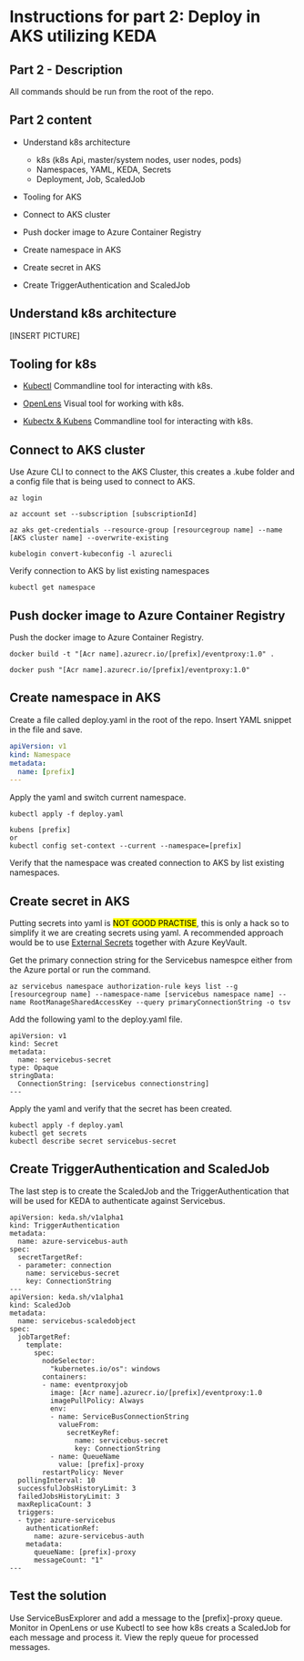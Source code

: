 # Instructions for part 2: Deploy in AKS utilizing KEDA

## Part 2 - Description



All commands should be run from the root of the repo. 


## Part 2 content
- Understand k8s architecture
    - k8s (k8s Api, master/system nodes, user nodes, pods)
    - Namespaces, YAML, KEDA, Secrets
    - Deployment, Job, ScaledJob
 
- Tooling for AKS 
- Connect to AKS cluster
- Push docker image to Azure Container Registry
- Create namespace in AKS
- Create secret in AKS
- Create TriggerAuthentication and ScaledJob


## Understand k8s architecture

[INSERT PICTURE]

## Tooling for k8s

- [Kubectl](https://kubernetes.io/docs/tasks/tools/#kubectl)
 Commandline tool for interacting with k8s.
- [OpenLens](https://github.com/MuhammedKalkan/OpenLens/releases/tag/v6.2.5) Visual tool for working with k8s.

- [Kubectx & Kubens](https://github.com/ahmetb/kubectx) Commandline tool for interacting with k8s. 

## Connect to AKS cluster

Use Azure CLI to connect to the AKS Cluster, this creates a .kube folder and a config file that is being used to connect to AKS. 

```shell
az login

az account set --subscription [subscriptionId]

az aks get-credentials --resource-group [resourcegroup name] --name [AKS cluster name] --overwrite-existing

kubelogin convert-kubeconfig -l azurecli
```

Verify connection to AKS by list existing namespaces
```shell
kubectl get namespace
```


## Push docker image to Azure Container Registry

Push the docker image to Azure Container Registry.

```shell
docker build -t "[Acr name].azurecr.io/[prefix]/eventproxy:1.0" .

docker push "[Acr name].azurecr.io/[prefix]/eventproxy:1.0"
```

## Create namespace in AKS

Create a file called deploy.yaml in the root of the repo. Insert YAML snippet in the file and save. 

```yaml
apiVersion: v1
kind: Namespace
metadata:
  name: [prefix]
--- 
```
Apply the yaml and switch current namespace.   


```shell
kubectl apply -f deploy.yaml

kubens [prefix]
or 
kubectl config set-context --current --namespace=[prefix]
```
Verify that the namespace was created connection to AKS by list existing namespaces.

## Create secret in AKS

Putting secrets into yaml is <mark>NOT GOOD PRACTISE</mark>, this is only a hack so to simplify it we are creating secrets using yaml. 
A recommended approach would be to use [External Secrets](https://external-secrets.io/latest/provider/azure-key-vault/) together with Azure KeyVault. 

Get the primary connection string for the Servicebus namespce either from the Azure portal or run the command.

```shell
az servicebus namespace authorization-rule keys list --g [resourcegroup name] --namespace-name [servicebus namespace name] --name RootManageSharedAccessKey --query primaryConnectionString -o tsv
```

Add the following yaml to the deploy.yaml file. 

```shell
apiVersion: v1
kind: Secret
metadata:
  name: servicebus-secret
type: Opaque
stringData:
  ConnectionString: [servicebus connectionstring]
---
```

Apply the yaml and verify that the secret has been created.   

```shell
kubectl apply -f deploy.yaml
kubectl get secrets
kubectl describe secret servicebus-secret 
```

## Create TriggerAuthentication and ScaledJob

The last step is to create the ScaledJob and the TriggerAuthentication that will be used for KEDA to authenticate against Servicebus. 

```shell
apiVersion: keda.sh/v1alpha1
kind: TriggerAuthentication
metadata:
  name: azure-servicebus-auth
spec:
  secretTargetRef:
  - parameter: connection
    name: servicebus-secret
    key: ConnectionString
---
apiVersion: keda.sh/v1alpha1
kind: ScaledJob
metadata:
  name: servicebus-scaledobject
spec:
  jobTargetRef:
    template:
      spec:
        nodeSelector:
          "kubernetes.io/os": windows
        containers:
        - name: eventproxyjob
          image: [Acr name].azurecr.io/[prefix]/eventproxy:1.0
          imagePullPolicy: Always
          env: 
          - name: ServiceBusConnectionString
            valueFrom:
              secretKeyRef:
                name: servicebus-secret
                key: ConnectionString
          - name: QueueName
            value: [prefix]-proxy
        restartPolicy: Never
  pollingInterval: 10
  successfulJobsHistoryLimit: 3
  failedJobsHistoryLimit: 3
  maxReplicaCount: 3
  triggers:
  - type: azure-servicebus
    authenticationRef:
      name: azure-servicebus-auth
    metadata:
      queueName: [prefix]-proxy
      messageCount: "1"
---
```

## Test the solution

Use ServiceBusExplorer and add a message to the [prefix]-proxy queue. Monitor in OpenLens or use Kubectl to see how k8s creats a ScaledJob for each message and process it. View the reply queue for processed messages. 

